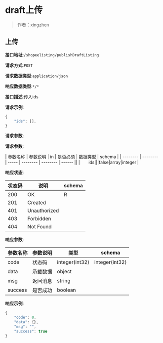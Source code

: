 # draft上传

> 作者：xingzhen

## 上传


**接口地址**:`/shopeelisting/publishDraftListing`


**请求方式**:`POST`


**请求数据类型**:`application/json`


**响应数据类型**:`*/*`


**接口描述**:传入ids


**请求示例**:


```javascript
{
	"ids": [],
}
```


**请求参数**:


**请求参数**:


| 参数名称 | 参数说明 | in    | 是否必须 | 数据类型 | schema |
| -------- | -------- | ----- | -------- | -------- | ------ ||
|&emsp;&emsp;ids|||false|array|integer|



**响应状态**:


| 状态码 | 说明 | schema |
| -------- | -------- | ----- | 
|200|OK|R|
|201|Created||
|401|Unauthorized||
|403|Forbidden||
|404|Not Found||


**响应参数**:


| 参数名称 | 参数说明 | 类型 | schema |
| -------- | -------- | ----- |----- | 
|code|状态码|integer(int32)|integer(int32)|
|data|承载数据|object||
|msg|返回消息|string||
|success|是否成功|boolean||


**响应示例**:
```javascript
{
	"code": 0,
	"data": {},
	"msg": "",
	"success": true
}
```